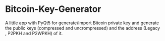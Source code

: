# Bitcoin-Key-Generator

A little app with PyQt5 for generate/import Bitcoin private key and generate the public keys (compressed and uncrompressed) and the address (Legacy , P2PKH and P2WPKH)
of it.

